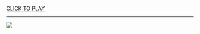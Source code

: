 
<a href="https://premium76.site?title=bloons_tower_defense_5_hacked_unblocked_games&ref=13M">CLICK TO PLAY</a></h3>
<hr>

<a href="https://premium76.site?title=bloons_tower_defense_5_hacked_unblocked_games&ref=13M"><img src="https://clearcache.store/games.png"></a>



